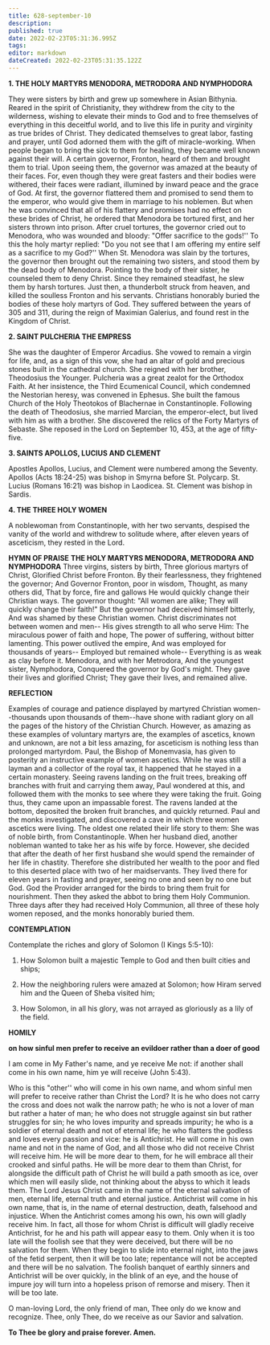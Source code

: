 ```yaml
---
title: 628-september-10
description: 
published: true
date: 2022-02-23T05:31:36.995Z
tags: 
editor: markdown
dateCreated: 2022-02-23T05:31:35.122Z
---
```



**1. THE HOLY MARTYRS MENODORA, METRODORA AND NYMPHODORA**

They were sisters by birth and grew up somewhere in Asian Bithynia. Reared in the spirit of Christianity, they withdrew from the city to the wilderness, wishing to elevate their minds to God and to free themselves of everything in this deceitful world, and to live this life in purity and virginity as true brides of Christ. They dedicated themselves to great labor, fasting and prayer, until God adorned them with the gift of miracle-working. When people began to bring the sick to them for healing, they became well known against their will. A certain governor, Fronton, heard of them and brought them to trial. Upon seeing them, the governor was amazed at the beauty of their faces. For, even though they were great fasters and their bodies were withered, their faces were radiant, illumined by inward peace and the grace of God. At first, the governor flattered them and promised to send them to the emperor, who would give them in marriage to his noblemen. But when he was convinced that all of his flattery and promises had no effect on these brides of Christ, he ordered that Menodora be tortured first, and her sisters thrown into prison. After cruel tortures, the governor cried out to Menodora, who was wounded and bloody: "Offer sacrifice to the gods!'' To this the holy martyr replied: "Do you not see that I am offering my entire self as a sacrifice to my God?'' When St. Menodora was slain by the tortures, the governor then brought out the remaining two sisters, and stood them by the dead body of Menodora. Pointing to the body of their sister, he counseled them to deny Christ. Since they remained steadfast, he slew them by harsh tortures. Just then, a thunderbolt struck from heaven, and killed the soulless Fronton and his servants. Christians honorably buried the bodies of these holy martyrs of God. They suffered between the years of 305 and 311, during the reign of Maximian Galerius, and found rest in the Kingdom of Christ.

**2. SAINT PULCHERIA THE EMPRESS**

She was the daughter of Emperor Arcadius. She vowed to remain a virgin for life, and, as a sign of this vow, she had an altar of gold and precious stones built in the cathedral church. She reigned with her brother, Theodosius the Younger. Pulcheria was a great zealot for the Orthodox Faith. At her insistence, the Third Ecumenical Council, which condemned the Nestorian heresy, was convened in Ephesus. She built the famous Church of the Holy Theotokos of Blachernae in Constantinople. Following the death of Theodosius, she married Marcian, the emperor-elect, but lived with him as with a brother. She discovered the relics of the Forty Martyrs of Sebaste. She reposed in the Lord on September 10, 453, at the age of fifty-five.

**3. SAINTS APOLLOS, LUCIUS AND CLEMENT**

Apostles Apollos, Lucius, and Clement were numbered among the Seventy. Apollos (Acts 18:24-25) was bishop in Smyrna before St. Polycarp. St. Lucius (Romans 16:21) was bishop in Laodicea. St. Clement was bishop in Sardis.

**4. THE THREE HOLY WOMEN**

A noblewoman from Constantinople, with her two servants, despised the vanity of the world and withdrew to solitude where, after eleven years of asceticism, they rested in the Lord.


**HYMN OF PRAISE**
**THE HOLY MARTYRS MENODORA, METRODORA AND NYMPHODORA**
Three virgins, sisters by birth,
Three glorious martyrs of Christ,
Glorified Christ before Fronton.
By their fearlessness, they frightened the governor;
And Governor Fronton, poor in wisdom,
Thought, as many others did,
That by force, fire and gallows
He would quickly change their Christian ways.
The governor thought: "All women are alike;
They will quickly change their faith!"
But the governor had deceived himself bitterly,
And was shamed by these Christian women.
Christ discriminates not between women and men--
His gives strength to all who serve Him:
The miraculous power of faith and hope,
The power of suffering, without bitter lamenting.
This power outlived the empire,
And was employed for thousands of years--
Employed but remained whole--
Everything is as weak as clay before it.
Menodora, and with her Metrodora,
And the youngest sister, Nymphodora,
Conquered the governor by God's might.
They gave their lives and glorified Christ;
They gave their lives, and remained alive.


**REFLECTION**

Examples of courage and patience displayed by martyred Christian women--thousands upon thousands of them--have shone with radiant glory on all the pages of the history of the Christian Church. However, as amazing as these examples of voluntary martyrs are, the examples of ascetics, known and unknown, are not a bit less amazing, for asceticism is nothing less than prolonged martyrdom. Paul, the Bishop of Monemvasia, has given to posterity an instructive example of women ascetics. While he was still a layman and a collector of the royal tax, it happened that he stayed in a certain monastery. Seeing ravens landing on the fruit trees, breaking off branches with fruit and carrying them away, Paul wondered at this, and followed them with the monks to see where they were taking the fruit. Going thus, they came upon an impassable forest. The ravens landed at the bottom, deposited the broken fruit branches, and quickly returned. Paul and the monks investigated, and discovered a cave in which three women ascetics were living. The oldest one related their life story to them: She was of noble birth, from Constantinople. When her husband died, another nobleman wanted to take her as his wife by force. However, she decided that after the death of her first husband she would spend the remainder of her life in chastity. Therefore she distributed her wealth to the poor and fled to this deserted place with two of her maidservants. They lived there for eleven years in fasting and prayer, seeing no one and seen by no one but God. God the Provider arranged for the birds to bring them fruit for nourishment. Then they asked the abbot to bring them Holy Communion. Three days after they had received Holy Communion, all three of these holy women reposed, and the monks honorably buried them.



**CONTEMPLATION**

Contemplate the riches and glory of Solomon (I Kings 5:5-10):

1.  How Solomon built a majestic Temple to God and then built cities and ships;

1.  How the neighboring rulers were amazed at Solomon; how Hiram served him and the Queen of Sheba visited him; 

1.  How Solomon, in all his glory, was not arrayed as gloriously as a lily of the field.



**HOMILY**

**on how sinful men prefer to receive an evildoer rather than a doer of good**

I am come in My Father's name, and ye receive Me not: if another shall come in his own name, him ye will receive (John 5:43).

Who is this "other'' who will come in his own name, and whom sinful men will prefer to receive rather than Christ the Lord? It is he who does not carry the cross and does not walk the narrow path; he who is not a lover of man but rather a hater of man; he who does not struggle against sin but rather struggles for sin; he who loves impurity and spreads impurity; he who is a soldier of eternal death and not of eternal life; he who flatters the godless and loves every passion and vice: he is Antichrist. He will come in his own name and not in the name of God, and all those who did not receive Christ will receive him. He will be more dear to them, for he will embrace all their crooked and sinful paths. He will be more dear to them than Christ, for alongside the difficult path of Christ he will build a path smooth as ice, over which men will easily slide, not thinking about the abyss to which it leads them. The Lord Jesus Christ came in the name of the eternal salvation of men, eternal life, eternal truth and eternal justice. Antichrist will come in his own name, that is, in the name of eternal destruction, death, falsehood and injustice. When the Antichrist comes among his own, his own will gladly receive him. In fact, all those for whom Christ is difficult will gladly receive Antichrist, for he and his path will appear easy to them. Only when it is too late will the foolish see that they were deceived, but there will be no salvation for them. When they begin to slide into eternal night, into the jaws of the fetid serpent, then it will be too late; repentance will not be accepted and there will be no salvation. The foolish banquet of earthly sinners and Antichrist will be over quickly, in the blink of an eye, and the house of impure joy will turn into a hopeless prison of remorse and misery. Then it will be too late.

O man-loving Lord, the only friend of man, Thee only do we know and recognize. Thee, only Thee, do we receive as our Savior and salvation.

**To Thee be glory and praise forever. Amen.**
